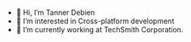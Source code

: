 - 👋 Hi, I’m Tanner Debien
- 👀 I’m interested in Cross-platform development
- 🌱 I’m currently working at TechSmith Corporation.

<!---
TDeebs/TDeebs is a ✨ special ✨ repository because its `README.md` (this file) appears on your GitHub profile.
You can click the Preview link to take a look at your changes.
--->
